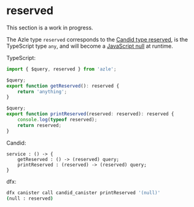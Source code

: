 # reserved

This section is a work in progress.

The Azle type `reserved` corresponds to the [Candid type reserved](https://internetcomputer.org/docs/current/references/candid-ref#type-reserved), is the TypeScript type `any`, and will become a [JavaScript null](https://developer.mozilla.org/en-US/docs/Web/JavaScript/Reference/Operators/null) at runtime.

TypeScript:

```typescript
import { $query, reserved } from 'azle';

$query;
export function getReserved(): reserved {
    return 'anything';
}

$query;
export function printReserved(reserved: reserved): reserved {
    console.log(typeof reserved);
    return reserved;
}
```

Candid:

```
service : () -> {
    getReserved : () -> (reserved) query;
    printReserved : (reserved) -> (reserved) query;
}
```

dfx:

```bash
dfx canister call candid_canister printReserved '(null)'
(null : reserved)
```
